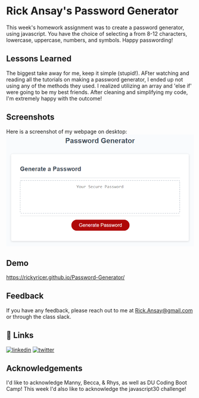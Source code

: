 
# Rick Ansay's Password Generator 

This week's homework assignment was to create a password generator, using javascript. You have the choice of selecting a from 8-12 characters, lowercase, uppercase, numbers, and symbols. Happy passwording! 
## Lessons Learned

The biggest take away for me, keep it simple (stupid!). AFter watching and reading all the tutorials on making a password generator, I ended up not using any of the methods they used. I realized utilizing an array and 'else if' were going to be my best friends. After cleaning and simplifying my code, I'm extremely happy with the outcome! 
## Screenshots

Here is a screenshot of my webpage on desktop:
![Screenshot of Password Generator](./Assets/03-javascript-homework-demo.png)


  
## Demo

https://rickyricer.github.io/Password-Generator/
  
## Feedback

If you have any feedback, please reach out to me at Rick.Ansay@gmail.com or through the class slack. 

  
## 🔗 Links
[![linkedin](https://img.shields.io/badge/linkedin-0A66C2?style=for-the-badge&logo=linkedin&logoColor=white)](https://www.linkedin.com/in/rick-ansay-185201b1/)
[![twitter](https://img.shields.io/badge/twitter-1DA1F2?style=for-the-badge&logo=twitter&logoColor=white)](https://twitter.com/ricky_ricer)

  
## Acknowledgements

I'd like to acknowledge Manny, Becca, & Rhys, as well as DU Coding Boot Camp! This week I'd also like to acknowledge the javascript30 challenge! 
